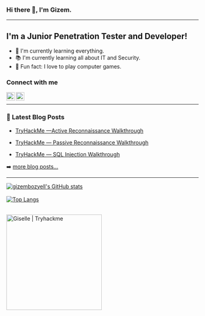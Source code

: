 ### Hi there 👋, I'm Gizem.

---

## I'm a Junior Penetration Tester and Developer!
- 🌱 I'm currently learning everything.
- :books: I'm currently learning all about IT and Security.
- 🥅 Fun fact: I love to play computer games.

### Connect with me

[<img align="left" alt="gizembozyell | LinkedIn" width="22px" src="https://cdn.jsdelivr.net/npm/simple-icons@v3/icons/linkedin.svg" />][Linkedin]

[<img align="left" alt="GBozyelG | Medium" width="22px" src="https://cdn.jsdelivr.net/npm/simple-icons@3.13.0/icons/medium.svg" />][Medium]

<br>
 
---

### 📕 Latest Blog Posts
<!-- BLOG-POST-LIST:START -->
- [TryHackMe —Active Reconnaissance Walkthrough](https://gbozyelg.medium.com/tryhackme-active-reconnaissance-walkthrough-374436a3ec75)

- [TryHackMe — Passive Reconnaissance Walkthrough](https://gbozyelg.medium.com/tryhackme-passive-reconnaissance-walkthrough-59f0ec3b3b04)

- [TryHackMe — SQL Injection Walkthrough](https://gbozyelg.medium.com/tryhackme-sql-injection-walkthrough-9ee188369c51)

<!-- BLOG-POST-LIST:END -->

➡️ [more blog posts...](https://gbozyelg.medium.com/)
<br>

---

[![gizembozyell's GitHub stats](https://github-readme-stats.vercel.app/api?username=gizembozyell&theme=dark)](https://github.com/gizembozyell/github-readme-stats)
<br></br>
[![Top Langs](https://github-readme-stats.vercel.app/api/top-langs/?username=gizembozyell&langs_count=3)](https://github.com/gizembozyell/github-readme-stats)
<br></br>

[<img align="left" alt="Giselle | Tryhackme" width="250" src="https://tryhackme-badges.s3.amazonaws.com/Giselle.png"/>][Tryhackme]
<br>

[Tryhackme]: https://tryhackme.com/p/Giselle

[Linkedin]: https://www.linkedin.com/in/gizem-bozyel/

[Medium]: https://gbozyelg.medium.com/
